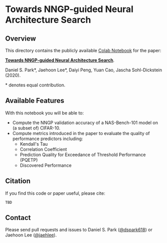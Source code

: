 # Towards NNGP-guided Neural Architecture Search

## Overview
This directory contains the publicly available [Colab Notebook](https://colab.research.google.com/github/google-research/google-research/blob/master/nas_nngp.ipynb) for the paper:

[**Towards NNGP-guided Neural Architecture Search**](
https://arxiv.org/abs/2010.xxxxx).

Daniel S. Park*, Jaehoon Lee*, Daiyi Peng, Yuan Cao, Jascha Sohl-Dickstein (2020).

\* denotes equal contribution.

## Available Features

With this notebook you will be able to:

* Compute the NNGP validation accuracy of a NAS-Bench-101 model on (a subset of) CIFAR-10.
* Compute metrics introduced in the paper to evaluate the quality of performance predictors including:
  * Kendall's Tau
  * Correlation Coefficient
  * Prediction Quality for Exceedance of Threshold Performance (PQETP)
  * Discovered Performance

## Citation

If you find this code or paper useful, please cite:

```
TBD
```

## Contact

Please send pull requests and issues to Daniel S. Park
([@dspark618](https://github.com/dspark618)) or Jaehoon Lee
([@jaehlee](https://github.com/jaehlee)).

